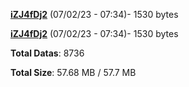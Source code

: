 [**iZJ4fDj2**](/data/iZJ4fDj2.txt) (07/02/23 - 07:34)- 1530 bytes

[**iZJ4fDj2**](/data/iZJ4fDj2.txt) (07/02/23 - 07:34)- 1530 bytes

**Total Datas**: 8736

**Total Size**: 57.68 MB / 57.7 MB